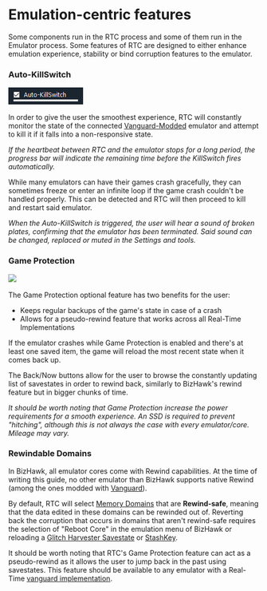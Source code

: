 # Emulation-centric features

Some components run in the RTC process and some of them run in the Emulator process. Some features of RTC are designed to either enhance emulation experience, stability or bind corruption features to the emulator.

### Auto-KillSwitch

![](<../../.gitbook/assets/image (57).png>)

In order to give the user the smoothest experience, RTC will constantly monitor the state of the connected [Vanguard-Modded](concepts-and-vocabulary.md#vanguard) emulator and attempt to kill it if it falls into a non-responsive state.

_If the heartbeat between RTC and the emulator stops for a long period, the progress bar will indicate the remaining time before the KillSwitch fires automatically._

While many emulators can have their games crash gracefully, they can sometimes freeze or enter an infinite loop if the game crash couldn't be handled properly. This can be detected and RTC will then proceed to kill and restart said emulator.

_When the Auto-KillSwitch is triggered, the user will hear a sound of broken plates, confirming that the emulator has been terminated. Said sound can be changed, replaced or muted in the Settings and tools._

### Game Protection

![](<../../.gitbook/assets/Game Protection.png>)

The Game Protection optional feature has two benefits for the user:

* Keeps regular backups of the game's state in case of a crash
* Allows for a pseudo-rewind feature that works across all Real-Time Implementations

If the emulator crashes while Game Protection is enabled and there's at least one saved item, the game will reload the most recent state when it comes back up.

The Back/Now buttons allow for the user to browse the constantly updating list of savestates in order to rewind back, similarly to BizHawk's rewind feature but in bigger chunks of time.

_It should be worth noting that Game Protection increase the power requirements for a smooth experience. An SSD is required to prevent "hitching", although this is not always the case with every emulator/core. Mileage may vary._

### Rewindable Domains

In BizHawk, all emulator cores come with Rewind capabilities. At the time of writing this guide, no other emulator than BizHawk supports native Rewind (among the ones modded with [Vanguard](concepts-and-vocabulary.md#vanguard)).

By default, RTC will select [Memory Domains](concepts-and-vocabulary.md#memory-domain) that are **Rewind-safe**, meaning that the data edited in these domains can be rewinded out of. Reverting back the corruption that occurs in domains that aren't rewind-safe requires the selection of "Reboot Core" in the emulation menu of BizHawk or reloading a [Glitch Harvester Savestate](glitch-harvester.md#savestate-manager) or [StashKey](concepts-and-vocabulary.md#stashkey).

It should be worth noting that RTC's Game Protection feature can act as a pseudo-rewind as it allows the user to jump back in the past using savestates. This feature should be available to any emulator with a Real-Time [vanguard implementation](concepts-and-vocabulary.md#vanguard).
